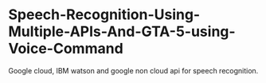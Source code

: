 # Speech-Recognition-Using-Multiple-APIs-And-GTA-5-using-Voice-Command
Google cloud, IBM watson and google non cloud api for speech recognition. 
